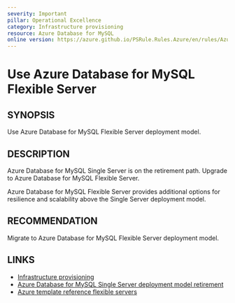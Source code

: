 ```yaml
---
severity: Important
pillar: Operational Excellence
category: Infrastructure provisioning
resource: Azure Database for MySQL
online version: https://azure.github.io/PSRule.Rules.Azure/en/rules/Azure.MySQL.UseFlexible/
---
```


# Use Azure Database for MySQL Flexible Server

## SYNOPSIS

Use Azure Database for MySQL Flexible Server deployment model.

## DESCRIPTION

Azure Database for MySQL Single Server is on the retirement path. Upgrade to Azure Database for MySQL Flexible Server.

Azure Database for MySQL Flexible Server provides additional options for resilience and scalability above the Single Server deployment model.

## RECOMMENDATION

Migrate to Azure Database for MySQL Flexible Server deployment model.

## LINKS

- [Infrastructure provisioning](https://learn.microsoft.com/azure/architecture/framework/devops/automation-infrastructure)
- [Azure Database for MySQL Single Server deployment model retirement](https://learn.microsoft.com/azure/mysql/single-server/whats-happening-to-mysql-single-server)
- [Azure template reference flexible servers](https://learn.microsoft.com/azure/templates/microsoft.dbformysql/flexibleservers)
